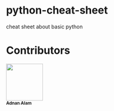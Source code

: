 # python-cheat-sheet
cheat sheet about basic python

Contributors
=
[<img src="https://ibb.co/ZXYB1YB" width="100px;"/><br /><sub><b>Adnan Alam</b></sub>](https://adnan-alam.github.io/)<br /> 
